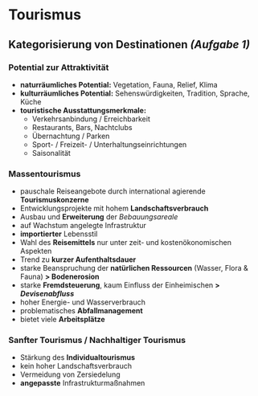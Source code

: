 # Tourismus

## Kategorisierung von Destinationen *(Aufgabe 1)*

### Potential zur Attraktivität
- **naturräumliches Potential:** Vegetation, Fauna, Relief, Klima
- **kulturräumliches Potential:** Sehenswürdigkeiten, Tradition, Sprache, Küche
- **touristische Ausstattungsmerkmale:**
	- Verkehrsanbindung / Erreichbarkeit
	- Restaurants, Bars, Nachtclubs
	- Übernachtung / Parken
	- Sport- / Freizeit- / Unterhaltungseinrichtungen
	- Saisonalität

### Massentourismus
- pauschale Reiseangebote durch international agierende **Tourismuskonzerne**
- Entwicklungsprojekte mit hohem **Landschaftsverbrauch**
- Ausbau und **Erweiterung** der *Bebauungsareale*
- auf Wachstum angelegte Infrastruktur
- **importierter** Lebensstil
- Wahl des **Reisemittels** nur unter zeit- und kostenökonomischen Aspekten
- Trend zu **kurzer Aufenthaltsdauer**
- starke Beanspruchung der **natürlichen Ressourcen** (Wasser, Flora & Fauna)
	**> Bodenerosion**
- starke **Fremdsteuerung**, kaum Einfluss der Einheimischen **> *Devisenabfluss***
- hoher Energie- und Wasserverbrauch
- problematisches **Abfallmanagement**
- bietet viele **Arbeitsplätze**

### Sanfter Tourismus / Nachhaltiger Tourismus

- Stärkung des **Individualtourismus**
- kein hoher Landschaftsverbrauch
- Vermeidung von Zersiedelung
- **angepasste** Infrastrukturmaßnahmen
<!--stackedit_data:
eyJoaXN0b3J5IjpbLTE2NjgyNDgzNDksMTk1Mzk5MDEyNCwtMT
gwMTgyNjY1LC00Nzg1MTYyNzYsLTEyMDA4NjAzNDldfQ==
-->